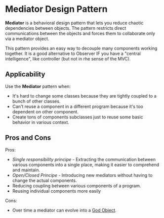 # Mediator Design Pattern

**Mediator** is a behavioral design pattern that lets you reduce chaotic dependencies between objects. The pattern restricts direct communications between the objects and forces them to collaborate only via a mediator object.

This pattern provides an easy way to decouple many components working together. It is a good alternative
to Observer IF you have a "central intelligence", like controller (but not in rhe sense of the MVC).

## Applicability

Use the **Mediator** pattern when:

- It's hard to change some classes because they are tightly coupled to a bunch of other classes.
- Can't reuse a component in a different program because it's too dependent on other component.
- Create tons of components subclasses just to reuse some basic behavior in various context.

## Pros and Cons

Pros:

- *Single responsibility principe* - Extracting the communication between various components into a single place, making it easier to comprehend and maintain.
- *Open/Closed Principe* - Introducing new mediators without having to change the actual components.
- Reducing coupling between various components of a program.
- Reusing individual components more easily

Cons:

- Over time a mediator can evolve into a [God Object](https://en.wikipedia.org/wiki/God_object).
